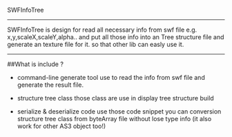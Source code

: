 SWFInfoTree
*****************

SWFInfoTree is design for read all necessary info from swf file e.g.  x,y,scaleX,scaleY,alpha..
and put all those info into an Tree structure file and generate an texture file for it. so that other lib can easly use it.

*****************
##What is include ?

* command-line generate tool
	use to read the info from swf file and generate the result file.

* structure tree class
	those class are use in display tree structure build
	
* serialize &  deserialize code
	use those code snippet you can conversion structure tree class from byteArray file without lose type info (it also work for other AS3 object too!)


